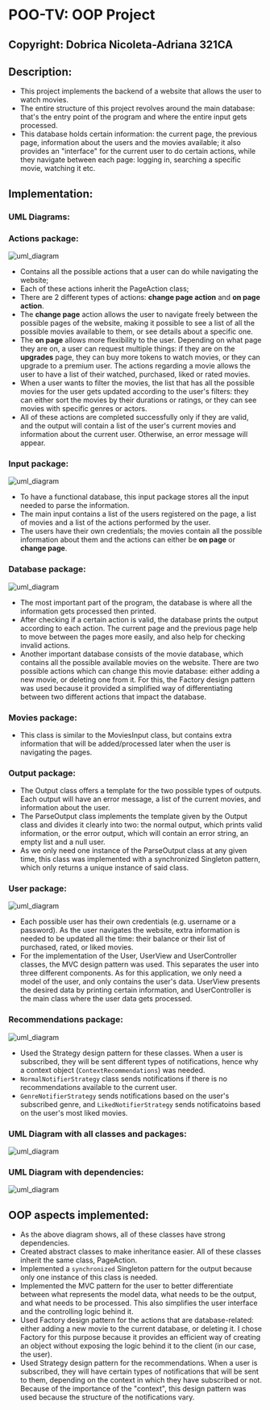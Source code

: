 # POO-TV: OOP Project
## Copyright:  Dobrica Nicoleta-Adriana 321CA

## Description:
 - This project implements the backend of a website that allows the user to watch movies.
 - The entire structure of this project revolves around the main database: that's the entry point of the program and where the entire input gets processed.
 - This database holds certain information: the current page, the previous page, information about the users and the movies available; it also provides an "interface" for the current user to do certain actions, while they navigate between each page: logging in, searching a specific movie, watching it etc.

## Implementation:

### UML Diagrams:

### Actions package:

![uml_diagram](UML_Diagram_actions.png)

- Contains all the possible actions that a user can do while navigating the website;
- Each of these actions inherit the PageAction class;
- There are 2 different types of actions: **change page action** and **on page action**.
- The **change page** action allows the user to navigate freely between the possible pages of the website, making it possible to see a list of all the possible movies available to them, or see details about a specific one.
- The **on page** allows more flexibility to the user. Depending on what page they are on, a user can request multiple things: if they are on the **upgrades** page, they can buy more tokens to watch movies, or they can upgrade to a premium user. The actions regarding a movie allows the user to have a list of their watched, purchased, liked or rated movies.
- When a user wants to filter the movies, the list that has all the possible movies for the user gets updated according to the user's filters: they can either sort the movies by their durations or ratings, or they can see movies with specific genres or actors.
- All of these actions are completed successfully only if they are valid, and the output will contain a list of the user's current movies and information about the current user. Otherwise, an error message will appear.

### Input package:

![uml_diagram](UML_Diagram_input.png)

- To have a functional database, this input package stores all the input needed to parse the information. 
- The main input contains a list of the users registered on the page, a list of movies and a list of the actions performed by the user.
- The users have their own credentials; the movies contain all the possible information about them and the actions can either be **on page** or **change page**.

### Database package:

![uml_diagram](UML_Diagram_database.png)

- The most important part of the program, the database is where all the information gets processed then printed. 
- After checking if a certain action is valid, the database prints the output according to each action. The current page and the previous page help to move between the pages more easily, and also help for checking invalid actions.
- Another important database consists of the movie database, which contains all the possible available movies on the website. There are two possible actions which can change this movie database: either adding a new movie, or deleting one from it. For this, the Factory design pattern was used because it provided a simplified way of differentiating between two different actions that impact the database.

### Movies package:

- This class is similar to the MoviesInput class, but contains extra information that will be added/processed later when the user is navigating the pages. 

### Output package:

- The Output class offers a template for the two possible types of outputs. Each output will have an error message, a list of the current movies, and information about the user.
- The ParseOutput class implements the template given by the Output class and divides it clearly into two: the normal output, which prints valid information, or the error output, which will contain an error string, an empty list and a null user.
- As we only need one instance of the ParseOutput class at any given time, this class was implemented with a synchronized Singleton pattern, which only returns a unique instance of said class.

### User package:

![uml_diagram](UML_Diagram_user.png)

- Each possible user has their own credentials (e.g. username or a password). As the user navigates the website, extra information is needed to be updated all the time: their balance or their list of purchased, rated, or liked movies.
- For the implementation of the User, UserView and UserController classes, the MVC design pattern was used. This separates the user into three different components. As for this application, we only need a model of the user, and only contains the user's data. UserView presents the desired data by printing certain information, and UserController is the main class where the user data gets processed.


### Recommendations package:

![uml_diagram](UML_Diagram_recommendations.png)

- Used the Strategy design pattern for these classes. When a user is subscribed, they will be sent different types of notifications, hence why a context object (`ContextRecommendations`) was needed.
- `NormalNotifierStrategy` class sends notifications if there is no recommendations available to the current user.
- `GenreNotifierStrategy` sends notifications based on the user's subscribed genre, and `LikedNotifierStrategy` sends notificatoins based on the user's most liked movies.


### UML Diagram with all classes and packages:

![uml_diagram](UML_Diagram_all.png)


### UML Diagram with dependencies:

![uml_diagram](UML_Diagram_dependencies.png)

## OOP aspects implemented:

- As the above diagram shows, all of these classes have strong dependencies. 
- Created abstract classes to make inheritance easier. All of these classes inherit the same class, PageAction.
- Implemented a `synchronized` Singleton pattern for the output because only one instance of this class is needed.
- Implemented the MVC pattern for the user to better differentiate between what represents the model data, what needs to be the output, and what needs to be processed. This also simplifies the user interface and the controlling logic behind it.
- Used Factory design pattern for the actions that are database-related: either adding a new movie to the current database, or deleting it. I chose Factory for this purpose because it provides an efficient way of creating an object without exposing the logic behind it to the client (in our case, the user).
- Used Strategy design pattern for the recommendations. When a user is subscribed, they will have certain types of notifications that will be sent to them, depending on the context in which they have subscribed or not. Because of the importance of the "context", this design pattern was used because the structure of the notifications vary.